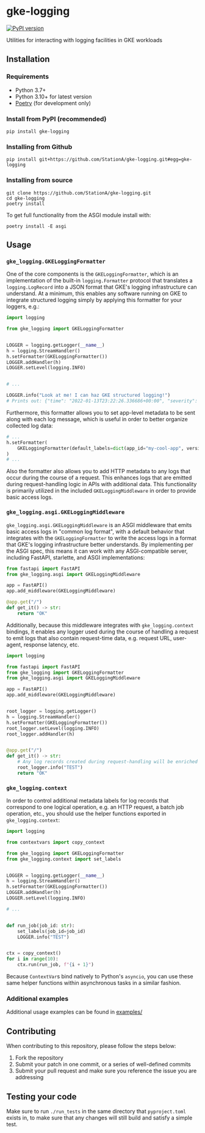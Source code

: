 # gke-logging

[![PyPI version](https://badge.fury.io/py/gke-logging.svg)](https://badge.fury.io/py/gke-logging)

Utilities for interacting with logging facilities in GKE workloads

## Installation

### Requirements

- Python 3.7+
- Python 3.10+ for latest version
- [Poetry](https://python-poetry.org/) (for development only)

### Install from PyPI (recommended)

```
pip install gke-logging
```

### Installing from Github

```
pip install git+https://github.com/StationA/gke-logging.git#egg=gke-logging
```

### Installing from source

```
git clone https://github.com/StationA/gke-logging.git
cd gke-logging
poetry install
```

To get full functionality from the ASGI module install with:
```
poetry install -E asgi
```

## Usage

### `gke_logging.GKELoggingFormatter`

One of the core components is the `GKELoggingFormatter`, which is an implementation of the built-in
`logging.Formatter` protocol that translates a `logging.LogRecord` into a JSON format that GKE's
logging infrastructure can understand. At a minimum, this enables any software running on GKE to
integrate structured logging simply by applying this formatter for your loggers, e.g.:

```python
import logging

from gke_logging import GKELoggingFormatter


LOGGER = logging.getLogger(__name__)
h = logging.StreamHandler()
h.setFormatter(GKELoggingFormatter())
LOGGER.addHandler(h)
LOGGER.setLevel(logging.INFO)


# ...

LOGGER.info("Look at me! I can haz GKE structured logging!")
# Prints out: {"time": "2022-01-13T23:22:26.336686+00:00", "severity": "INFO", "message": "Look at me! I can haz GKE structured logging!", "logging.googleapis.com/sourceLocation": {"file": "test_log.py", "line": "14", "function": "<module>"}, "logging.googleapis.com/labels": {}}
```

Furthermore, this formatter allows you to set app-level metadata to be sent along with each log
message, which is useful in order to better organize collected log data:

```python
# ...
h.setFormatter(
    GKELoggingFormatter(default_labels=dict(app_id="my-cool-app", version="0.1.0"))
)
# ...
```

Also the formatter also allows you to add HTTP metadata to any logs that occur during the course of
a request. This enhances logs that are emitted during request-handling logic in APIs with additional
data. This functionality is primarily utilized in the included `GKELoggingMiddleware` in order to
provide basic access logs.

### `gke_logging.asgi.GKELoggingMiddleware`

`gke_logging.asgi.GKELoggingMiddleware` is an ASGI middleware that emits basic access logs in
"common log format", with a default behavior that integrates with the `GKELoggingFormatter` to write
the access logs in a format that GKE's logging infrastructure better understands. By implementing
per the ASGI spec, this means it can work with any ASGI-compatible server, including FastAPI,
starlette, and ASGI implementations:

```python
from fastapi import FastAPI
from gke_logging.asgi import GKELoggingMiddleware

app = FastAPI()
app.add_middleware(GKELoggingMiddleware)

@app.get("/")
def get_it() -> str:
    return "OK"
```

Additionally, because this middleware integrates with `gke_logging.context` bindings, it enables any
logger used during the course of handling a request to emit logs that also contain request-time
data, e.g. request URL, user-agent, response latency, etc.

```python
import logging

from fastapi import FastAPI
from gke_logging import GKELoggingFormatter
from gke_logging.asgi import GKELoggingMiddleware

app = FastAPI()
app.add_middleware(GKELoggingMiddleware)


root_logger = logging.getLogger()
h = logging.StreamHandler()
h.setFormatter(GKELoggingFormatter())
root_logger.setLevel(logging.INFO)
root_logger.addHandler(h)


@app.get("/")
def get_it() -> str:
    # Any log records created during request-handling will be enriched with other HTTP request data
    root_logger.info("TEST")
    return "OK"
```

### `gke_logging.context`

In order to control additional metadata labels for log records that correspond to one logical
operation, e.g. an HTTP request, a batch job operation, etc., you should use the helper functions
exported in `gke_logging.context`:

```python
import logging

from contextvars import copy_context

from gke_logging import GKELoggingFormatter
from gke_logging.context import set_labels


LOGGER = logging.getLogger(__name__)
h = logging.StreamHandler()
h.setFormatter(GKELoggingFormatter())
LOGGER.addHandler(h)
LOGGER.setLevel(logging.INFO)

# ...


def run_job(job_id: str):
    set_labels(job_id=job_id)
    LOGGER.info("TEST")


ctx = copy_context()
for i in range(10):
    ctx.run(run_job, f"{i + 1}")
```

Because `ContextVar`s bind natively to Python's `asyncio`, you can use these same helper
functions within asynchronous tasks in a similar fashion.

### Additional examples

Additional usage examples can be found in [examples/](examples/)

## Contributing

When contributing to this repository, please follow the steps below:

1. Fork the repository
1. Submit your patch in one commit, or a series of well-defined commits
1. Submit your pull request and make sure you reference the issue you are addressing

## Testing your code

Make sure to run `./run_tests` in the same directory that `pyproject.toml` exists in, to
make sure that any changes will still build and satisfy a simple test.
